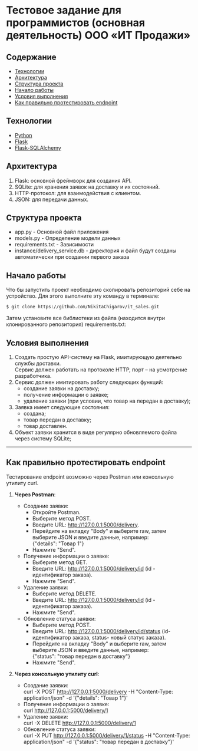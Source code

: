 # Тестовое задание для программистов (основная деятельность) ООО «ИТ Продажи»

## Содержание
- [Технологии](#технологии)
- [Архитектура](#архитектура)
- [Структура проекта](#Структура-проекта)
- [Начало работы](#начало-работы)
- [Условия выполнения](#условия-выполнения)
- [Как правильно протестировать endpoint](#как-правильно-протестировать-endpoint)

## Технологии
- [Python](https://www.python.org/)
- [Flask](https://pypi.org/project/Flask/)
- [Flask-SQLAlchemy](https://pypi.org/project/Flask-SQLAlchemy/)

## Архитектура

1. Flask: основной фреймворк для создания API.
2. SQLite: для хранения заявок на доставку и их состояний.
3. HTTP-протокол: для взаимодействия с клиентом.
4. JSON: для передачи данных.

## Структура проекта

- app.py - Основной файл приложения
- models.py - Определение модели данных
- requirements.txt - Зависимости
- instance/delivery_service.db - директория и файл будут созданы автоматически при создании первого заказа


## Начало работы
Что бы запустить проект необходимо скопировать репозиторий себе на устройство.
Для этого выполните эту команду в терминале:

```sh
$ git clone https://github.com/NikitaChigarov/it_sales.git
```

Затем установите все библиотеки из файла (находится внутри клонированного репозитория) requirements.txt:

## Условия выполнения
1) Создать простую API-систему на Flask, имитирующую деятельно службы доставки.\
Сервис должен работать на протоколе HTTP, порт – на усмотрение разработчика.
2) Сервис должен имитировать работу следующих функций:
   - создание заявки на доставку;
   - получение информации о заявке;
   - удаление заявки (при условии, что товар на передан в доставку);
3) Заявка имеет следующие состояния:
   - создана;
   - товар передан в доставку;
   - товар доставлен.
4) Объект заявки хранится в виде регулярно обновляемого файла через систему SQLite;
___

## Как правильно протестировать endpoint
Тестирование endpoint возможно через Postman или консольную утилиту curl.
1. **Через Postman**:
   - Создание заявки:
     - Откройте Postman.
     - Выберите метод POST.
     - Введите URL: http://127.0.0.1:5000/delivery.
     - Перейдите на вкладку "Body" и выберите raw, затем выберите JSON и введите данные, например:\
     {"details": "Товар 1"}
     - Нажмите "Send".
   - Получение информации о заявке:
     - Выберите метод GET.
     - Введите URL: http://127.0.0.1:5000/delivery/id (id - идентификатор заказа).
     - Нажмите "Send".
   - Удаление заявки:
     - Выберите метод DELETE.
     - Введите URL: http://127.0.0.1:5000/delivery/id (id - идентификатор заказа).
     - Нажмите "Send".
   - Обновление статуса заявки:
     - Выберите метод POST.
     - Введите URL: http://127.0.0.1:5000/delivery/id/status (id- идентификатор заказа, status- новый статус заказа).
     - Перейдите на вкладку "Body" и выберите raw, затем выберите JSON и введите данные, например:\
    {"status": "товар передан в доставку"}
     - Нажмите "Send".


2. **Через консольную утилиту curl**:
   - Создание заявки:\
    curl -X POST http://127.0.0.1:5000/delivery -H "Content-Type: application/json" -d '{"details": "Товар 1"}'
   - Получение информации о заявке:\
   curl http://127.0.0.1:5000/delivery/1
   - Удаление заявки:\
   curl -X DELETE http://127.0.0.1:5000/delivery/1
   - Обновление статуса заявки:\
   curl -X PUT http://127.0.0.1:5000/delivery/1/status -H "Content-Type: application/json" -d '{"status": "товар передан в доставку"}'